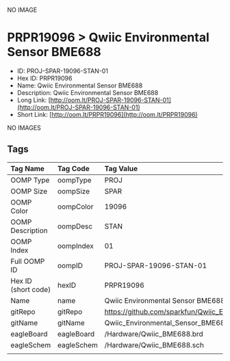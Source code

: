 


  
NO IMAGE  
# PRPR19096 > Qwiic Environmental Sensor BME688

- ID: PROJ-SPAR-19096-STAN-01
- Hex ID: PRPR19096
- Name: Qwiic Environmental Sensor BME688
- Description: Qwiic Environmental Sensor BME688
- Long Link: [http://oom.lt/PROJ-SPAR-19096-STAN-01](http://oom.lt/PROJ-SPAR-19096-STAN-01)
- Short Link: [http://oom.lt/PRPR19096](http://oom.lt/PRPR19096)
  
NO IMAGES  
## Tags
  

|Tag Name|Tag Code|Tag Value|
| :--- | :--- | :--- |
|OOMP Type|oompType|PROJ|
|OOMP Size|oompSize|SPAR|
|OOMP Color|oompColor|19096|
|OOMP Description|oompDesc|STAN|
|OOMP Index|oompIndex|01|
|Full OOMP ID|oompID|PROJ-SPAR-19096-STAN-01|
|Hex ID (short code)|hexID|PRPR19096|
|Name|name|Qwiic Environmental Sensor BME688|
|gitRepo|gitRepo|https://github.com/sparkfun/Qwiic_Environmental_Sensor_BME688|
|gitName|gitName|Qwiic_Environmental_Sensor_BME688|
|eagleBoard|eagleBoard|/Hardware/Qwiic_BME688.brd|
|eagleSchem|eagleSchem|/Hardware/Qwiic_BME688.sch|
||||

